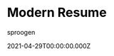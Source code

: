 ---
title: Modern Resume
github: https://github.com/sproogen/modern-resume-theme
demo: https://sproogen.github.io/modern-resume-theme/
license: MIT
author: sproogen
author_link: ''
author_twitter: ''
date: 2021-04-29T00:00:00.000Z
ssg:
  - Jekyll
cms: null
css: null
category:
  - Portfolio
description: A modern static resume template and theme. Powered by Jekyll and GitHub pages.
draft: false
publish_date: '2018-06-04T23:09:47Z'
update_date: '2022-01-17T12:34:30Z'
github_star: 1549
github_fork: 1037
---